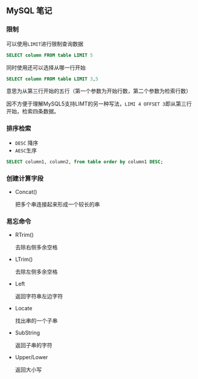 ## MySQL 笔记



### 限制

可以使用`LIMIT`进行限制查询数据

```sql
SELECT column FROM table LIMIT 5 
```

同时使用还可以选择从哪一行开始

```sql
SELECT column FROM table LIMIT 3,5
```

意思为从第三行开始的五行（第一个参数为开始行数，第二个参数为检索行数）

因不方便于理解MySQL5支持LIMT的另一种写法，`LIMI 4 OFFSET 3`即从第三行开始，检索四条数据。

### 排序检索

* `DESC` 降序
* `AESC`生序

```sql
SELECT column1, column2, from table order by column1 DESC;
```

### 创建计算字段

* Concat()

  把多个串连接起来形成一个较长的串

### 易忘命令

* RTrim()

  去除右侧多余空格   

* LTrim()

  去除左侧多余空格

* Left

  返回字符串左边字符

* Locate

  找出串的一个子串

* SubString 

  返回子串的字符

* Upper/Lower

  返回大小写